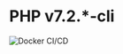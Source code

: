 # PHP v7.2.\*-cli

![Docker CI/CD](https://github.com/nathane/php/workflows/Docker%20CI/CD/badge.svg?branch=7.2-cli)
